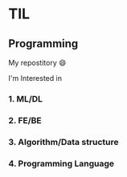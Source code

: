 # TIL

## Programming

My repostitory :smile:

I'm Interested in

### 1. ML/DL

### 2. FE/BE

### 3. Algorithm/Data structure

### 4. Programming Language

